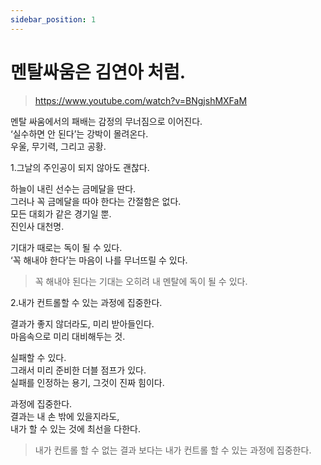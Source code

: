 ```yaml
---
sidebar_position: 1
---
```


# 멘탈싸움은 김연아 처럼.  

>https://www.youtube.com/watch?v=BNgjshMXFaM  

멘탈 싸움에서의 패배는 감정의 무너짐으로 이어진다.  
‘실수하면 안 된다’는 강박이 몰려온다.  
우울, 무기력, 그리고 공황.  

1.그날의 주인공이 되지 않아도 괜찮다.    

하늘이 내린 선수는 금메달을 딴다.  
그러나 꼭 금메달을 따야 한다는 간절함은 없다.  
모든 대회가 같은 경기일 뿐.  
진인사 대천명.  

기대가 때로는 독이 될 수 있다.  
‘꼭 해내야 한다’는 마음이 나를 무너뜨릴 수 있다.   

>꼭 해내야 된다는 기대는 오히려 내 멘탈에 독이 될 수 있다.    

2.내가 컨트롤할 수 있는 과정에 집중한다.    

결과가 좋지 않더라도, 미리 받아들인다.  
마음속으로 미리 대비해두는 것.  

실패할 수 있다.  
그래서 미리 준비한 더블 점프가 있다.  
실패를 인정하는 용기, 그것이 진짜 힘이다.  

과정에 집중한다.  
결과는 내 손 밖에 있을지라도,  
내가 할 수 있는 것에 최선을 다한다.  

>내가 컨트롤 할 수 없는 결과 보다는 내가 컨트롤 할 수 있는 과정에 집중한다.  


